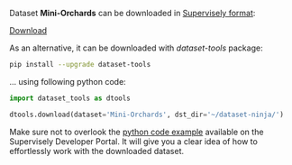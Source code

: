 Dataset **Mini-Orchards** can be downloaded in [Supervisely format](https://developer.supervisely.com/api-references/supervisely-annotation-json-format):

 [Download](https://assets.supervisely.com/supervisely-supervisely-assets-public/teams_storage/8/e/8r/Pm7gccHidppju97VN35kiUZpdApeSWbx11vRaGdkFd8nr88T79KLjXJQjCsL7goOb5361y1LJCymAmxvxRM5Ldek1qJ1vbwSUpBgWneD6rMkweIMSwIycLjduxcP.tar)

As an alternative, it can be downloaded with *dataset-tools* package:
``` bash
pip install --upgrade dataset-tools
```

... using following python code:
``` python
import dataset_tools as dtools

dtools.download(dataset='Mini-Orchards', dst_dir='~/dataset-ninja/')
```
Make sure not to overlook the [python code example](https://developer.supervisely.com/getting-started/python-sdk-tutorials/iterate-over-a-local-project) available on the Supervisely Developer Portal. It will give you a clear idea of how to effortlessly work with the downloaded dataset.


